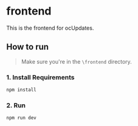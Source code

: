 # frontend

This is the frontend for ocUpdates.

## How to run
> Make sure you're in the ``\frontend`` directory.

### 1. Install Requirements
```bash
npm install
```

### 2. Run
```bash
npm run dev
```